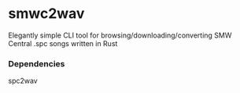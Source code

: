 # smwc2wav
Elegantly simple CLI tool for browsing/downloading/converting SMW Central .spc songs written in Rust

### Dependencies
spc2wav

